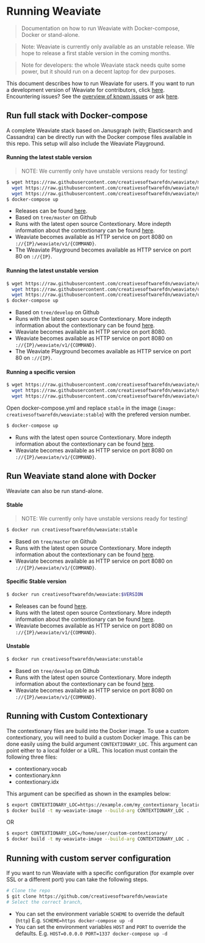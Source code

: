# Running Weaviate

> Documentation on how to run Weaviate with Docker-compose, Docker or stand-alone.

> Note: Weaviate is currently only available as an unstable release. We hope to release a first stable version in the coming months.

> Note for developers: the whole Weaviate stack needs quite some power, but it should run on a decent laptop for dev purposes.

This document describes how to run Weaviate for users. If you want to run a development version of Weaviate for contributors, click [here](../contribute/running-weaviate.md). Encountering issues? See the [overview of known issues](https://github.com/creativesoftwarefdn/weaviate/issues?utf8=%E2%9C%93&q=label%3Adocker+label%3Abug+) or ask [here](https://github.com/creativesoftwarefdn/weaviate#questions).

## Run full stack with Docker-compose

A complete Weaviate stack based on Janusgraph (with; Elasticsearch and Cassandra) can be directly run with the Docker compose files available in this repo. This setup will also include the Weaviate Playground.

#### Running the latest stable version

> NOTE: We currently only have unstable versions ready for testing!

```sh
$ wget https://raw.githubusercontent.com/creativesoftwarefdn/weaviate/master/docker-compose/runtime-stable/docker-compose.yml && \
  wget https://raw.githubusercontent.com/creativesoftwarefdn/weaviate/master/docker-compose/runtime-unstable/config.json && \
  wget https://raw.githubusercontent.com/creativesoftwarefdn/weaviate/master/docker-compose/runtime-unstable/janusgraph.properties
$ docker-compose up
```

- Releases can be found [here](https://github.com/creativesoftwarefdn/weaviate/releases).
- Based on `tree/master` on Github
- Runs with the latest open source Contextionary. More indepth information about the contextionary can be found [here](../contribute/contextionary.md).
- Weaviate becomes available as HTTP service on port 8080 on `://{IP}/weaviate/v1/{COMMAND}`.
- The Weaviate Playground becomes available as HTTP service on port 80 on `://{IP}`.

#### Running the latest unstable version

```sh
$ wget https://raw.githubusercontent.com/creativesoftwarefdn/weaviate/develop/docker-compose/runtime-unstable/docker-compose.yml && \
  wget https://raw.githubusercontent.com/creativesoftwarefdn/weaviate/develop/docker-compose/runtime-unstable/config.json && \
  wget https://raw.githubusercontent.com/creativesoftwarefdn/weaviate/develop/docker-compose/runtime-unstable/janusgraph.properties
$ docker-compose up
```

- Based on `tree/develop` on Github
- Runs with the latest open source Contextionary. More indepth information about the contextionary can be found [here](../contribute/contextionary.md).
- Weaviate becomes available as HTTP service on port 8080.
- Weaviate becomes available as HTTP service on port 8080 on `://{IP}/weaviate/v1/{COMMAND}`.
- The Weaviate Playground becomes available as HTTP service on port 80 on `://{IP}`.

#### Running a specific version

```sh
$ wget https://raw.githubusercontent.com/creativesoftwarefdn/weaviate/develop/docker-compose/runtime-stable/docker-compose.yml && \
  wget https://raw.githubusercontent.com/creativesoftwarefdn/weaviate/develop/docker-compose/runtime-unstable/config.json && \
  wget https://raw.githubusercontent.com/creativesoftwarefdn/weaviate/develop/docker-compose/runtime-unstable/janusgraph.properties
```

Open docker-compose.yml and replace `stable` in the image (`image: creativesoftwarefdn/weaviate:stable`) with the prefered version number.

```sh
$ docker-compose up
```

- Runs with the latest open source Contextionary. More indepth information about the contextionary can be found [here](../contribute/contextionary.md).
- Weaviate becomes available as HTTP service on port 8080 on `://{IP}/weaviate/v1/{COMMAND}`.

## Run Weaviate stand alone with Docker

Weaviate can also be run stand-alone.

#### Stable

> NOTE: We currently only have unstable versions ready for testing!

```sh
$ docker run creativesoftwarefdn/weaviate:stable
```

- Based on `tree/master` on Github
- Runs with the latest open source Contextionary. More indepth information about the contextionary can be found [here](../contribute/contextionary.md).
- Weaviate becomes available as HTTP service on port 8080 on `://{IP}/weaviate/v1/{COMMAND}`.

#### Specific Stable version

```sh
$ docker run creativesoftwarefdn/weaviate:$VERSION
```

- Releases can be found [here](https://github.com/creativesoftwarefdn/weaviate/releases).
- Runs with the latest open source Contextionary. More indepth information about the contextionary can be found [here](../contribute/contextionary.md).
- Weaviate becomes available as HTTP service on port 8080 on `://{IP}/weaviate/v1/{COMMAND}`.

#### Unstable

```sh
$ docker run creativesoftwarefdn/weaviate:unstable
```

- Based on `tree/develop` on Github
- Runs with the latest open source Contextionary. More indepth information about the contextionary can be found [here](../contribute/contextionary.md).
- Weaviate becomes available as HTTP service on port 8080 on `://{IP}/weaviate/v1/{COMMAND}`.

## Running with Custom Contextionary

The contextionary files are build into the Docker image. To use a custom contextionary, you will need to build a custom Docker image. This can be done easily using the build argument `CONTEXTIONARY_LOC`. This argument can point either to a local folder or a URL. This location must contain the following three files:

* contextionary.vocab
* contextionary.knn
* contextionary.idx

This argument can be specified as shown in the examples below:

```sh
$ export CONTEXTIONARY_LOC=https://example.com/my_contextionary_location/
$ docker build -t my-weaviate-image --build-arg CONTEXTIONARY_LOC .
```

OR

```sh
$ export CONTEXTIONARY_LOC=/home/user/custom-contextionary/
$ docker build -t my-weaviate-image --build-arg CONTEXTIONARY_LOC .
```

## Running with custom server configuration

If you want to run Weaviate with a specific configuration (for example over SSL or a different port) you can take the following steps.

```sh
# Clone the repo
$ git clone https://github.com/creativesoftwarefdn/weaviate
# Select the correct branch, 
```

- You can set the environment variable `SCHEME` to override the default (`http`) E.g. `SCHEME=https docker-compose up -d`
- You can set the environment variables `HOST` and `PORT` to override the defaults. E.g. `HOST=0.0.0.0 PORT=1337 docker-compose up -d`	
